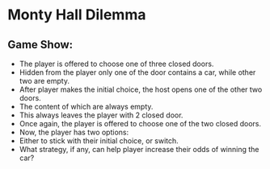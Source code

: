 # Monty Hall Dilemma

## Game Show:
* The player is offered to choose one of three closed doors.
* Hidden from the player only one of the door contains a car, while other two are empty.
* After player makes the initial choice, the host opens one of the other two doors.
* The content of which are always empty.
* This always leaves the player with 2 closed door.
* Once again, the player is offered to choose one of the two closed doors.
* Now, the player has two options:
* Either to stick with their initial choice, or switch.
* What strategy, if any, can help player increase their odds of winning the car?
  
  
  

